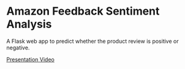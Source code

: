# Amazon Feedback Sentiment Analysis

A Flask web app to predict whether the product review is positive or negative.


[Presentation Video](https://www.loom.com/share/8a9add776ed542d8ba2c93a4843643f5)
